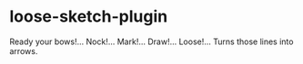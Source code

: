 # loose-sketch-plugin
Ready your bows!... Nock!... Mark!... Draw!... Loose!... Turns those lines into arrows.
